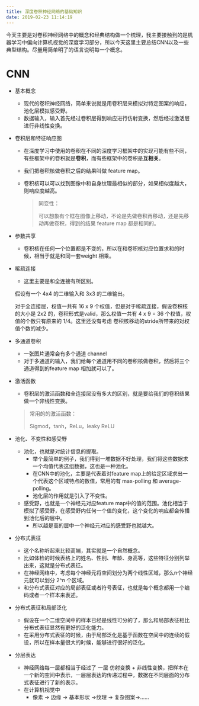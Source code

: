 ```yaml
---
title: 深度卷积神经网络的基础知识
date: 2019-02-23 11:14:19
---
```


​        今天主要是对卷积神经网络中的概念和经典结构做一个梳理，我主要接触到的是机器学习中偏向计算机视觉的深度学习部分，所以今天这里主要总结CNN以及一些典型结构。尽量用简单明了的语言说明每一个概念。

<!--more-->

# CNN

- 基本概念
  - 现代的卷积神经网络，简单来说就是用卷积层来模拟对特定图案的响应，池化层模拟感受野。
  - 数据输入，输入首先经过卷积层得到响应进行仿射变换，然后经过激活层进行非线性变换。

- 卷积层和特征响应图

  - 在深度学习中使用的卷积在不同的深度学习框架中的实现可能有些不同，有些框架中的卷积就是**卷积**，而有些框架中的卷积是**互相关**。

  - 我们把卷积核做卷积之后的结果叫做 feature map。

  - 卷积核可以可以找到图像中和自身纹理最相似的部分，如果相似度越大，则响应度越高。

    > 同变性：
    >
    > 可以想象有个框在图像上移动，不论是先做卷积再移动，还是先移动再做卷积，得到的结果 feature map 都是相同的。

- 参数共享

  - 卷积核在任何一个位置都是不变的，所以在和卷积核对应位置求和的时候，相当于就是和同一套weight 相乘。

- 稀疏连接

  - 这里主要是和全连接有所区别。

  假设有一个 4x4 的二维输入和 3x3 的二维输出。

  对于全连接层，权值一共有 16 x 9 个权值，但是对于稀疏连接，假设卷积核的大小是 2x2 的，卷积形式是valid，那么权值一共有 4 x 9 = 36 个权值，权值的个数只有原来的 1/4。这里还没有考虑 卷积核移动的stride所带来的对权值个数的减少。

- 多通道卷积

  - 一张图片通常会有多个通道 channel
  - 对于多通道的输入，我们给每个通道用不同的卷积核做卷积，然后将三个通道得到的feature map 相加就可以了。

- 激活函数

  - 卷积层的激活函数和全连接层没有多大的区别，就是要给我们的卷积结果做一个非线性变换。

  > 常用的的激活函数：
  >
  > Sigmod，tanh，ReLu，leaky ReLU

- 池化、不变性和感受野

  - 池化，也就是对统计信息的提取。
    - 举个最简单的例子，我们得到一堆数据不好处理，我们将这些数据求一个均值代表这组数据，这也是一种池化。
    - 在CNN中的池化，主要是代表着对feature map上的给定区域求出一个代表这个区域特点的数值，常用的有 max-polling  和  average-polling。
    - 池化层的作用就是引入了不变性。
  - 感受野，也就是一个神经元对应feature map中的值的范围。池化相当于模拟了感受野，在感受野内任何一个值的变化，这个变化的响应都会传播到池化后的层中。
    - 所以越是高的层中一个神经元对应的感受野也就越大。

- 分布式表征

  - 这个名称听起来比较高端，其实就是一个自然概念。
  - 比如体检的时候表格上的姓名、性别、年龄、身高等，这些特征分别列举出来，这就是分布式表征。
  - 在神经网络中，考虑每个神经元将空间划分为两个线性区域，那么n个神经元就可以划分 2^n 个区域。
  - 和分布式表征对应的局部表征或者符号表征，也就是每个概念都用一个编码或者一个样本来表述。

- 分布式表征和局部泛化

  - 假设在一个二维空间中的样本已经是线性可分的了，那么和局部表征相比分布式表征显然有更好的泛化能力。
  - 在采用分布式表征的时候，由于局部泛化是基于函数在空间中的连续的假设，所以在样本量很大的时候，能够进行很好的泛化。

- 分层表达

  - 神经网络每一层都相当于经过了 一层 仿射变换 + 非线性变换，把样本在一个新的空间中表示，一层层表达的传递过程中，数据在不同层面的分布式表征进行了新的表示。
  - 在计算机视觉中
    - 像素 -> 边缘  -> 基本形状  ->纹理  -> 复杂图案->……

